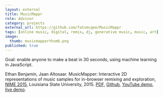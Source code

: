 ```yaml
---
layout: external
title: MusicMappr
role: Advisor
category: projects
external_url: https://github.com/fatsmcgee/MusicMappr
tags: [online music, digital, remix, dj, generative music, music, art]
image:
  thumb: musicmapperthumb.png
published: true
---
```


Goal: enable anyone to make a beat in 30 seconds, using machine learning in JavaScript.

Ethan Benjamin, Jaan Altosaar. MusicMapper: Interactive 2D representations of music samples for in-browser remixing and exploration, [NIME 2015](http://www.nime.org/wp-publications/jaltosaar2015/), Louisiana State University, 2015. [PDF](http://www.nime.org/proceedings/2015/nime2015_161.pdf), [Github](https://github.com/fatsmcgee/MusicMappr), [YouTube demo](https://www.youtube.com/watch?v=mvD6e1uiO8k), [live demo](http://fatsmcgee.github.io/MusicMappr/).